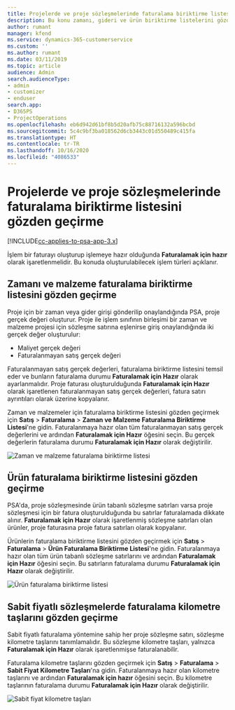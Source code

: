 ```yaml
---
title: Projelerde ve proje sözleşmelerinde faturalama biriktirme listesini gözden geçirme
description: Bu konu zamanı, gideri ve ürün biriktirme listelerini gözden geçirme ve bunları faturalama için hazır olarak işaretleme hakkında bilgi sağlar.
author: rumant
manager: kfend
ms.service: dynamics-365-customerservice
ms.custom: ''
ms.author: rumant
ms.date: 03/11/2019
ms.topic: article
audience: Admin
search.audienceType:
- admin
- customizer
- enduser
search.app:
- D365PS
- ProjectOperations
ms.openlocfilehash: eb6d942d61bf8b5d20afb75c88716132a596bcbd
ms.sourcegitcommit: 5c4c9bf3ba018562d6cb3443c01d550489c415fa
ms.translationtype: HT
ms.contentlocale: tr-TR
ms.lasthandoff: 10/16/2020
ms.locfileid: "4086533"
---
```

# <a name="review-the-invoicing-backlog-on-projects-and-project-contracts"></a>Projelerde ve proje sözleşmelerinde faturalama biriktirme listesini gözden geçirme

[!INCLUDE[cc-applies-to-psa-app-3.x](../includes/cc-applies-to-psa-app-3x.md)]

İşlem bir faturayı oluşturup işlemeye hazır olduğunda **Faturalamak için hazır** olarak işaretlenmelidir. Bu konuda oluşturulabilecek işlem türleri açıklanır.

## <a name="review-the-time-and-material-billing-backlog"></a>Zamanı ve malzeme faturalama biriktirme listesini gözden geçirme

Proje için bir zaman veya gider girişi gönderilip onaylandığında PSA, proje gerçek değeri oluşturur. Proje ile işlem sınıfının birleşimi bir zaman ve malzeme projesi için sözleşme satırına eşlenirse giriş onaylandığında iki gerçek değer oluşturulur:

- Maliyet gerçek değeri 
- Faturalanmayan satış gerçek değeri

Faturalanmayan satış gerçek değerleri, faturalama biriktirme listesini temsil eder ve bunların faturalama durumu **Faturalamak için Hazır** olarak ayarlanmalıdır. Proje faturası oluşturulduğunda **Faturalamak için Hazır** olarak işaretlenen faturalanmayan satış gerçek değerleri, fatura satırı ayrıntıları olarak üzerine kopyalanır.

Zaman ve malzemeler için faturalama biriktirme listesini gözden geçirmek için **Satış** \> **Faturalama** \> **Zaman ve Malzeme Faturalama Biriktirme Listesi**'ne gidin. Faturalanmaya hazır olan tüm faturalanmayan satış gerçek değerlerini ve ardından **Faturalamak için Hazır** öğesini seçin. Bu gerçek değerlerin faturalama durumu **Faturalamak için Hazır** olarak değiştirilir.

![Zaman ve malzeme faturalama biriktirme listesi](media/TMBacklog.png)

## <a name="review-the-product-billing-backlog"></a>Ürün faturalama biriktirme listesini gözden geçirme

PSA'da, proje sözleşmesinde ürün tabanlı sözleşme satırları varsa proje sözleşmesi için bir fatura oluşturulduğunda bu satırlar faturalamada dikkate alınır. **Faturalamak için Hazır** olarak işaretlenmiş sözleşme satırları olan ürünler, proje faturasına proje fatura satırları olarak kopyalanır.

Ürünlerin faturalama biriktirme listesini gözden geçirmek için **Satış** \> **Faturalama** \> **Ürün Faturalama Biriktirme Listesi**'ne gidin. Faturalanmaya hazır olan tüm ürün tabanlı sözleşme satırlarını ve ardından **Faturalamak için Hazır** öğesini seçin. Bu satırların faturalama durumu **Faturalamak için Hazır** olarak değiştirilir.

![Ürün faturalama biriktirme listesi](media/ProductBacklog.png)

## <a name="review-billing-milestones-on-fixed-price-contracts"></a>Sabit fiyatlı sözleşmelerde faturalama kilometre taşlarını gözden geçirme

Sabit fiyatlı faturalama yöntemine sahip her proje sözleşme satırı, sözleşme kilometre taşlarını tanımlamalıdır. Bu sözleşme kilometre taşları, yalnızca **Faturalamak için Hazır** olarak işaretlenmişse faturalanabilir. 

Faturalama kilometre taşlarını gözden geçirmek için **Satış** \> **Faturalama** \> **Sabit Fiyat Kilometre Taşları**'na gidin. Faturalanmaya hazır olan kilometre taşlarını ve ardından **Faturalamak için hazır** öğesini seçin. Bu kilometre taşlarının faturalama durumu **Faturalamak için Hazır** olarak değiştirilir.

![Sabit fiyat kilometre taşları](media/FPBacklog.png)
